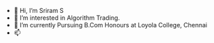 - 👋 Hi, I’m Sriram S
- 👀 I’m interested in Algorithm Trading.
- 🌱 I’m currently Pursuing B.Com Honours at Loyola College, Chennai
- 📫 
